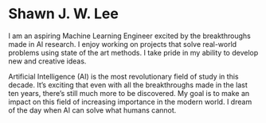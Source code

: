 # Shawn J. W. Lee
I am an aspiring Machine Learning Engineer excited by the breakthroughs made in AI research. I enjoy working on projects that solve real-world problems using state of the art methods. I take pride in my ability to develop new and creative ideas.

Artificial Intelligence (AI) is the most revolutionary field of study in this decade. It’s exciting that even with all the breakthroughs made in the last ten years, there’s still much more to be discovered. My goal is to make an impact on this field of increasing importance in the modern world. I dream of the day when AI can solve what humans cannot.
